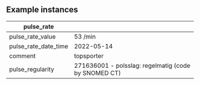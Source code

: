## Example instances

| pulse_rate     |                   |
|-----------------|-------------------|
| pulse_rate_value |  53 /min|
| pulse_rate_date_time | 2022-05-14 |
| comment |  topsporter |
| pulse_regularity | 271636001 - polsslag: regelmatig (code by SNOMED CT)  |


